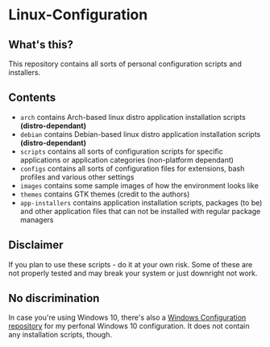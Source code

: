 # Linux-Configuration

## What's this?

This repository contains all sorts of personal configuration scripts and installers.

## Contents

- <code>arch</code> contains Arch-based linux distro application installation scripts <b>(distro-dependant)</b>
- <code>debian</code> contains Debian-based linux distro application installation scripts <b>(distro-dependant)</b>
- <code>scripts</code> contains all sorts of configuration scripts for specific applications or application categories (non-platform dependant)
- <code>configs</code> contains all sorts of configuration files for extensions, bash profiles and various other settings
- <code>images</code> contains some sample images of how the environment looks like
- <code>themes</code> contains GTK themes (credit to the authors)
- <code>app-installers</code> contains application installation scripts, packages (to be) and other application files that can not be installed with regular package managers

## Disclaimer

If you plan to use these scripts - do it at your own risk. Some of these are not properly tested and may break your system or just downright not work.

## No discrimination

In case you're using Windows 10, there's also a <a href="https://github.com/LuckyRads/Windows-Configuration">Windows Configuration repository</a> for my perfonal Windows 10 configuration. It does not contain any installation scripts, though.
